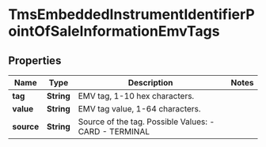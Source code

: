 
# TmsEmbeddedInstrumentIdentifierPointOfSaleInformationEmvTags

## Properties
Name | Type | Description | Notes
------------ | ------------- | ------------- | -------------
**tag** | **String** | EMV tag, 1-10 hex characters. | 
**value** | **String** | EMV tag value, 1-64 characters. | 
**source** | **String** | Source of the tag.  Possible Values:   - CARD   - TERMINAL  | 



